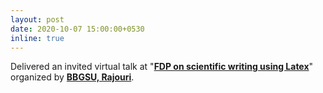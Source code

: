 ```yaml
---
layout: post
date: 2020-10-07 15:00:00+0530
inline: true
---
```


Delivered an invited virtual talk at "**[FDP on scientific writing using Latex](https://news.statetimes.in/fdp-on-scientific-writing-using-latex-concludes-at-bgsbu/)**"  organized by **[BBGSU, Rajouri](https://www.bgsbu.ac.in/)**.
